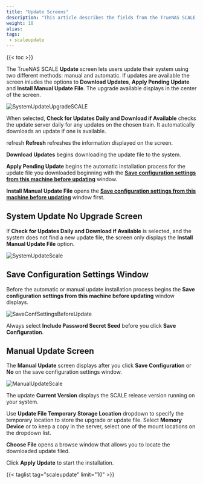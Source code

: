 ```yaml
---
title: "Update Screens"
description: "This article describes the fields from the TrueNAS SCALE Update screen."
weight: 10
alias: 
tags:
 - scaleupdate
---
```


{{< toc >}}

The TrueNAS SCALE **Update** screen lets users update their system using two different methods: manual and automatic. If updates are available the screen inludes the options to **Download Updates**, **Apply Pending Update** and **Install Manual Update File**. The upgrade available displays in the center of the screen.

![SystemUpdateUpgradeSCALE](/images/SCALE/22.02/SystemUpdateUpgradeSCALE.png "System Update Upgrade Available")

When selected, **Check for Updates Daily and Download if Available** checks the update server daily for any updates on the chosen train. It automatically downloads an update if one is available. 

<span class="material-icons">refresh</span> **Refresh** refreshes the information displayed on the screen.

**Download Updates** begins downloading the update file to the system.

**Apply Pending Update** begins the automatic installation process for the update file you downloaded beginning with the **[Save configuration settings from this machine before updating](#save-configuration-settings-window)** window.

**Install Manual Update File** opens the **[Save configuration settings from this machine before updating](#save-configuration-settings-window)** window first.

## System Update No Upgrade Screen

If **Check for Updates Daily and Download if Available** is selected, and the system does not find a new update file, the screen only displays the **Install Manual Update File** option.

![SystemUpdateScale](/images/SCALE/22.02/SystemUpdateScale.png "System Update SCALE")

## Save Configuration Settings Window
Before the automatic or manual update installation process begins the **Save configuration settings from this machine before updating** window displays.

![SaveConfSettingsBeforeUpdate](/images/SCALE/22.02/SaveConfSettingsBeforeUpdate.png "Save Configuration Settings")

Always select **Include Password Secret Seed** before you click **Save Configuration**.

## Manual Update Screen
The **Manual Update** screen displays after you click **Save Configuration** or **No** on the save configuration settings window.

![ManualUpdateScale](/images/SCALE/22.02/ManualUpdateScale.png "System Manual Update SCALE")

The update **Current Version** displays the SCALE release version running on your system.

Use **Update File Temporary Storage Location** dropdown to specify the temporary location to store the upgrade or update file. Select **Memory Device** or to keep a copy in the server, select one of the mount locations on the dropdown list.

**Choose File** opens a browse window that allows you to locate the downloaded update filed.

Click **Apply Update** to start the installation.

{{< taglist tag="scaleupdate" limit="10" >}}